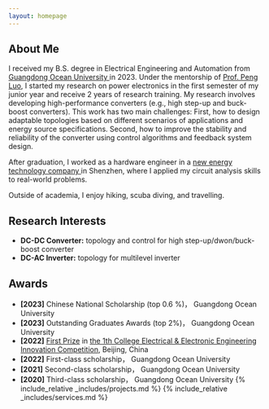 ```yaml
---
layout: homepage
---
```


## About Me

<!-- I obtained my bachelor's degree in <a href="https://jwc.gdou.edu.cn/info/1214/6508.htm" target="_blank"> Electrical Engineering and Automation </a> from <a href="https://www.gdou.edu.cn/" target="_blank"> Guangdong Ocean University </a> in 2023. During my college years, I was a founding member of the Power Conversion Innovation Team in the College of Electrical and Information Engineering, mentored by Prof. <a href="https://ieeexplore.ieee.org/author/37086852741" target="_blank"> Peng Luo</a>, who received his Ph.D. in 2023 from <a href="https://ieeexplore.ieee.org/author/37276172100" target="_blank"> National Cheng Kung University</a> in Taiwan.
-->

I received my B.S. degree in Electrical Engineering and Automation from <a href="https://www.gdou.edu.cn/" target="_blank"> Guangdong Ocean University </a> in 2023. Under the mentorship of <a href="https://ieeexplore.ieee.org/author/37086852741" target="_blank"> Prof. Peng Luo</a>, I started my research on power electronics in the first semester of my junior year and receive 2 years of research training. My research involves developing high-performance converters (e.g., high step-up and buck-boost converters). This work has two main challenges: First, how to design adaptable topologies based on different scenarios of applications and energy source specifications. Second, how to improve the stability and reliability of the converter using control algorithms and feedback system design.

After graduation, I worked as a hardware engineer in a <a href="https://www.shineyoung.com/" target="_blank"> new energy technology company </a> in Shenzhen, where I applied my circuit analysis skills to real-world problems.

Outside of academia, I enjoy hiking, scuba diving, and travelling.

<!--看教授怎么写-->
## Research Interests
- **DC-DC Converter:** topology and control for high step-up/dwon/buck-boost converter
- **DC-AC Inverter:** topology for multilevel inverter


## Awards

- **[2023]** Chinese National Scholarship (top 0.6 %)，  Guangdong Ocean University
- **[2023]** Outstanding Graduates Awards (top 2%)， Guangdong Ocean University
- **[2022]** <a href="https://www.ces.org.cn/html/report/22092497-1.htm" target="_blank"> First Prize</a> in <a href="https://eeeic.ces.org.cn/" target="_blank"> the 1th College Electrical & Electronic Engineering Innovation Competition</a>, Beijing, China
-  **[2022]** First-class scholarship， Guangdong Ocean University
-  **[2021]** Second-class scholarship， Guangdong Ocean University
-  **[2020]** Third-class scholarship， Guangdong Ocean University
{% include_relative _includes/projects.md %}
{% include_relative _includes/services.md %}





